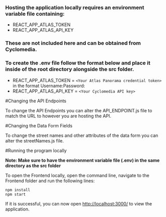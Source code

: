 ### Hosting the application locally requires an environment variable file containing:

- REACT_APP_ATLAS_TOKEN
- REACT_APP_ATLAS_API_KEY

### These are not included here and can be obtained from Cyclomedia.

### To create the .env file follow the format below and place it inside of the root directory alongside the src folder. 

- REACT_APP_ATLAS_TOKEN =  `<Your Atlas Panorama credential token>` in the format Username:Password:
- REACT_APP_ATLAS_API_KEY = `<Your Cyclomedia API key> `

#Changing the API Endpoints 

To change the API Endpoints you can alter the API_ENDPOINT.js file to match the URL to however you are hosting the API.  

#Changing the Data Form Fields 

To change the street names and other attributes of the data form you can alter the streetNames.js file.

#Running the program locally 

**Note: Make sure to have the environment variable file (.env) in the same directory as the src folder**

To open the Frontend locally, open the command line, navigate to the Frontend folder and run the following lines:

```
npm install
npm start
```

If it is successful, you can now open [http://localhost:3000/](http://localhost:3000/) to view the application. 


